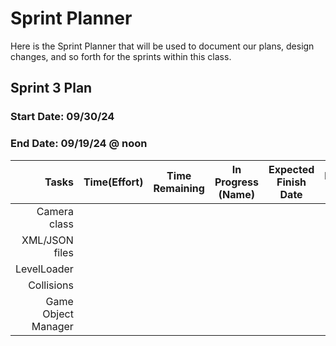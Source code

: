 # Sprint Planner
Here is the Sprint Planner that will be used to document our plans, design changes, and so forth for the sprints within this class.

## Sprint 3 Plan

### Start Date: 09/30/24 
### End Date: 09/19/24 @ noon

| Tasks | Time(Effort) | Time Remaining | In Progress (Name) | Expected Finish Date | Finished Date |
|------:|--------------|----------------|--------------------|----------------------|---------------|
| Camera class | 
| XML/JSON files | 
| LevelLoader | 
| Collisions |  
| Game Object Manager |
